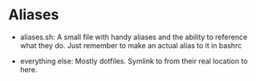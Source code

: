 # Aliases

* aliases.sh:
A small file with handy aliases and the ability to reference what they do.
Just remember to make an actual alias to it in bashrc

* everything else:
Mostly dotfiles. Symlink to from their real location to here.


